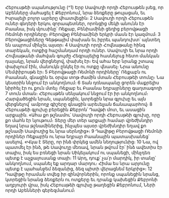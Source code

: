 
Հեբուսթեի սպանությունը
(^1) Երբ Սավուղի որդի Հեբուսթեն լսեց, որ Աբենները մահացել է Քեբրոնում, նրա ձեռքերը թուլացան, եւ Իսրայելի
բոլոր այրերը վհատվեցին։ 2 Սավուղի որդի Հեբուսթեն ուներ գնդերի երկու զորապետներ, որոնցից մեկի անունն էր
Բաանա, իսկ մյուսինը՝ Ռեքաբ, Բենիամինի ցեղից բերովթացի Ռեմոնի որդիները։ Բերովթը Բենիամինի երկրի մասն էր
կազմում։ 3 Բերովթացիները Գեթթայիմ փախան եւ իբրեւ պանդուխտ՝ այնտեղ են ապրում մինչեւ այսօր։ 4 Սավուղի որդի
Հովնաթանը հինգ տարեկան, ոտքից հաշմանդամ որդի ուներ. Սավուղի եւ նրա որդի Հովնաթանի մահվան գույժը
Հեզրայելից հասնելուց հետո մանկան դայակը, նրան վերցնելով, փախել էր։ Եվ ահա երբ նրանք շտապ փախչում էին,
մանուկն ընկել էր ու ոտքը վնասել։ Նրա անունը Մեմփիբոսթե էր։ 5 Բերովթացի Ռեմոնի որդիները՝ Ռեքաբն ու
Բաանան, գնացին եւ օրվա տոթ ժամին մտան Հեբուսթեի տունը։ Նա կեսօրին ննջում էր անկողնում։ 6 Տան դռնապանը
ցորեն մաքրելիս նիրհել էր ու քուն մտել։ Ռեքաբ եւ Բաանա եղբայրները գաղտագողի 7 տուն մտան։ Հեբուսթեն
սենյակում ննջում էր իր անկողնում։ Հարվածեցին նրան, սպանեցին, կտրեցին նրա գլուխը եւ այն վերցնելով՝ ամբողջ
գիշերը գնացին արեւելյան ճանապարհով։ 8 Հեբուսթեի գլուխը բերեցին Քեբրոն՝ Դավթի մոտ, եւ ասացին արքային.
«Ահա քո թշնամու՝ Սավուղի որդի Հեբուսթեի գլուխը, որը քո մահն էր նյութում։ Տերը մեր տեր արքայի համար
վրեժխնդիր եղավ նրա թշնամիներից, ինչպես այսօր վրեժխնդիր եղավ քո թշնամի Սավուղից եւ նրա սերնդից»։ 9 Դավիթը
Բերովթացի Ռեմոնի որդիներ Ռեքաբին ու նրա եղբայր Բաանային պատասխանեց՝ ասելով. «Վկա է Տերը, որ ինձ փրկեց
ամեն նեղությունից։ 10 Նա, ով պատմել էր ինձ, թե Սավուղը մեռավ, նրան թվում էր՝ ինձ ավետիս էր տալիս, իսկ ես
բռնեցի նրան Սիկելակում ու սպանեցի, մինչդեռ պետք է աչքալուսանք տայի։ 11 Արդ, դուք՝ չա՛ր մարդիկ, իր տանը՝
անկողնում, սպանել եք արդար մարդու։ Հիմա ես նրա արյունը պետք է պահանջեմ ձեզանից, ձեզ պիտի վերացնեմ
երկրից»։ 12 Դավիթը հրաման տվեց իր զինվորներին, որոնք սպանեցին նրանց, կտրեցին նրանց ձեռքերն ու ոտքերը եւ
դրանք կախեցին Քեբրոնի աղբյուրի վրա, իսկ Հեբուսթեի գլուխը թաղեցին Քեբրոնում, Ների որդի Աբենների
գերեզմանում։

